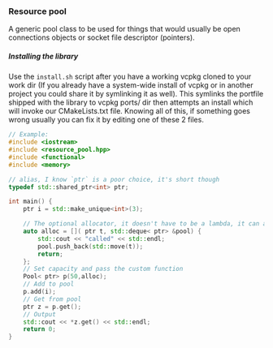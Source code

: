 ### Resource pool

A generic pool class to be used for things that would usually be open connections objects or socket file descriptor (pointers).

##### Installing the library

Use the `install.sh` script after you have a working vcpkg cloned to your work dir (If you already have a system-wide install of vcpkg or in another project you could share it by symlinking it as well). This symlinks the portfile shipped with the library to vcpkg ports/ dir then attempts an install which will invoke our CMakeLists.txt file. Knowing all of this, if something goes wrong usually you can fix it by editing one of these 2 files.


```cpp
// Example:
#include <iostream>
#include <resource_pool.hpp>
#include <functional>
#include <memory>

// alias, I know `ptr` is a poor choice, it's short though
typedef std::shared_ptr<int> ptr;

int main() {
    ptr i = std::make_unique<int>(3);

    // The optional allocator, it doesn't have to be a lambda, it can also be a regular function with same signature.
    auto alloc = []( ptr t, std::deque< ptr> &pool) {
        std::cout << "called" << std::endl;
        pool.push_back(std::move(t));
        return;
    };
    // Set capacity and pass the custom function
    Pool< ptr> p(50,alloc);
    // Add to pool
    p.add(i);
    // Get from pool
    ptr z = p.get();
    // Output
    std::cout << *z.get() << std::endl;
    return 0;
}

```